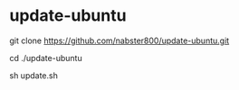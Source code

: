 # update-ubuntu
git clone https://github.com/nabster800/update-ubuntu.git

cd ./update-ubuntu

sh update.sh
